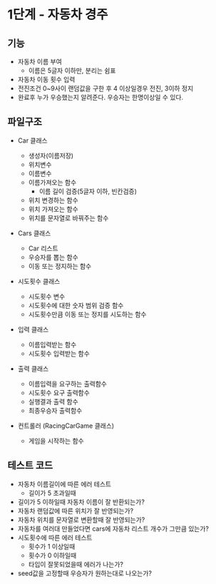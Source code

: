 # 1단계 - 자동차 경주

## 기능

* 자동차 이름 부여
  * 이름은 5글자 이하만, 분리는 쉼표
* 자동차 이동 횟수 입력
* 전진조건 0~9사이 랜덤값을 구한 후 4 이상일경우 전진, 3이하 정지
* 완료후 누가 우승했는지 알려준다. 우승자는 한명이상일 수 있다.





## 파일구조

* Car 클래스
    * 생성자(이름저장)
    * 위치변수
    * 이름변수
    * 이름가져오는 함수
        * 이름 길이 검증(5글자 이하, 빈칸검증)
    * 위치 변경하는 함수
    * 위치 가져오는 함수
    * 위치를 문자열로 바꿔주는 함수
    
* Cars 클래스
    * Car 리스트
    * 우승자를 뽑는 함수
    * 이동 또는 정지하는 함수
    
* 시도횟수 클래스
    * 시도횟수 변수
    * 시도횟수에 대한 숫자 범위 검증 함수
    * 시도횟수만큼 이동 또는 정지를 시도하는 함수

* 입력 클래스
    * 이름입력받는 함수
    * 시도횟수 입력받는 함수
    
* 출력 클래스
    * 이름입력을 요구하는 출력함수
    * 시도횟수 요구 출력함수
    * 실행결과 출력 함수
    * 최종우승자 출력함수
    
* 컨트롤러 (RacingCarGame 클래스)
    * 게임을 시작하는 함수

## 테스트 코드

* 자동차 이름길이에 따른 에러 테스트
  * 길이가 5 초과일때
* 길이가 5 이하일때 자동차 이름이 잘 반환되는가?
* 자동차 랜덤값에 따른 위치가 잘 반영되는가?
* 자동차 위치를 문자열로 변환할때 잘 반영되는가?
* 자동차를 여러대 만들었다면 cars에 자동차 리스트 개수가 그만큼 있는가?
* 시도횟수에 따른 에러 테스트
  * 횟수가 1 이상일때
  * 횟수가 0 이하일때
  * 타입이 잘못되었을때 에러가 나는가?
* seed값을 고정할때 우승자가 원하는대로 나오는가?

